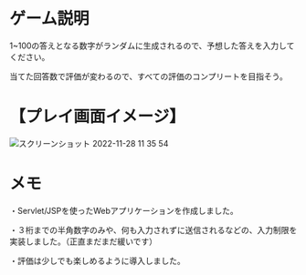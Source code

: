 # ゲーム説明

1~100の答えとなる数字がランダムに生成されるので、予想した答えを入力してください。

当てた回答数で評価が変わるので、すべての評価のコンプリートを目指そう。


# 【プレイ画面イメージ】
![スクリーンショット 2022-11-28 11 35 54](https://user-images.githubusercontent.com/112692236/204182873-6c6e76ad-68fb-41fc-ba61-f379fea67b70.png)
# メモ
・Servlet/JSPを使ったWebアプリケーションを作成しました。

・３桁までの半角数字のみや、何も入力されずに送信されるなどの、入力制限を実装しました。（正直まだまだ緩いです）

・評価は少しでも楽しめるように導入しました。

